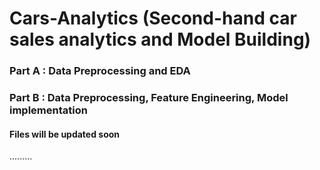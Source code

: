 # Cars-Analytics (Second-hand car sales analytics and Model Building)

### Part A : Data Preprocessing and EDA

### Part B : Data Preprocessing, Feature Engineering, Model implementation

#### Files will be updated soon
.........
